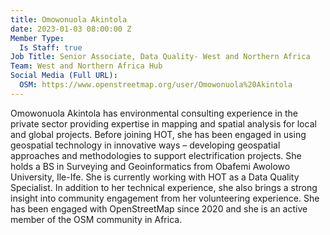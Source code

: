 ```yaml
---
title: Omowonuola Akintola
date: 2023-01-03 08:00:00 Z
Member Type:
  Is Staff: true
Job Title: Senior Associate, Data Quality- West and Northern Africa
Team: West and Northern Africa Hub
Social Media (Full URL):
  OSM: https://www.openstreetmap.org/user/Omowonuola%20Akintola
---
```


Omowonuola Akintola has environmental consulting experience in the private sector providing expertise in mapping and spatial analysis for local and global projects. Before joining HOT, she has been engaged in using geospatial technology in innovative ways – developing geospatial approaches and methodologies to support electrification projects. She holds a BS in Surveying and Geoinformatics from Obafemi Awolowo University, Ile-Ife. 
She is currently working with HOT as a Data Quality Specialist.
In addition to her technical experience, she also brings a strong insight into community engagement from her volunteering experience. She has been engaged with OpenStreetMap since 2020 and she is an active member of the OSM community in Africa.